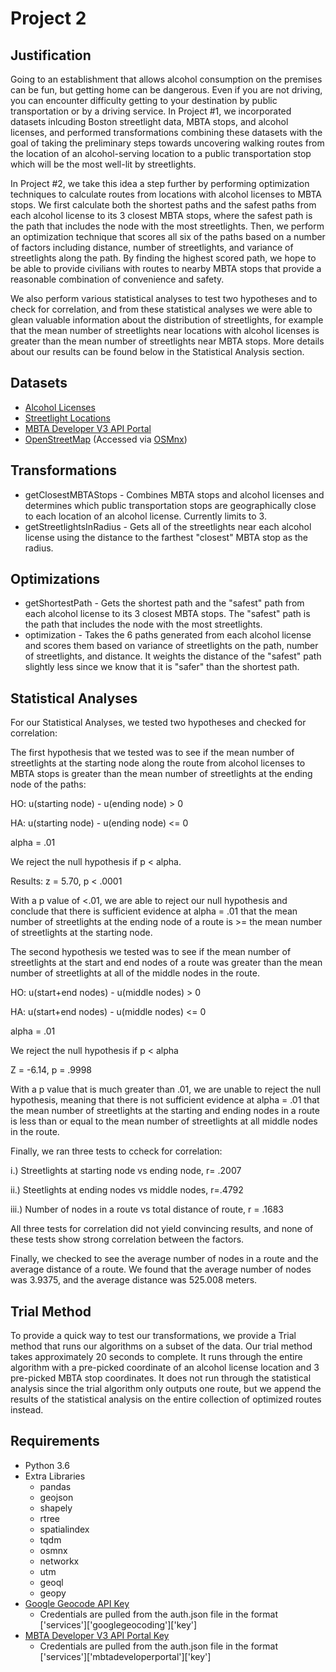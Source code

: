# Project 2
## Justification
Going to an establishment that allows alcohol consumption on the premises can be fun, but getting home can be dangerous. Even if you are not driving, you can encounter difficulty getting to your destination by public transportation or by a driving service. In Project #1, we incorporated datasets inlcuding Boston streetlight data, MBTA stops, and alcohol licenses, and performed transformations combining these datasets with the goal of taking the preliminary steps towards uncovering walking routes from the location of an alcohol-serving location to a public transportation stop which will be the most well-lit by streetlights.

In Project #2, we take this idea a step further by performing optimization techniques to calculate routes from locations with alcohol licenses to MBTA stops. We first calculate both the shortest paths and the safest paths from each alcohol license to its 3 closest MBTA stops, where the safest path is the path that includes the node with the most streetlights. Then, we perform an optimization technique that scores all six of the paths based on a number of factors including distance, number of streetlights, and variance of streetlights along the path. By finding the highest scored path, we hope to be able to provide civilians with routes to nearby MBTA stops that provide a reasonable combination of convenience and safety.

We also perform various statistical analyses to test two hypotheses and to check for correlation, and from these statistical analyses we were able to glean valuable information about the distribution of streetlights, for example that the mean number of streetlights near locations with alcohol licenses is greater than the mean number of streetlights near MBTA stops. More details about our results can be found below in the Statistical Analysis section.


## Datasets

* [Alcohol Licenses](https://data.boston.gov/dataset/all-section-12-alcohol-licenses)
* [Streetlight Locations](https://data.boston.gov/dataset/streetlight-locations)
* [MBTA Developer V3 API Portal](https://api-v3.mbta.com)
* [OpenStreetMap](https://www.openstreetmap.org) (Accessed via [OSMnx](https://github.com/gboeing/osmnx))

## Transformations

* getClosestMBTAStops - Combines MBTA stops and alcohol licenses and determines which public transportation stops are geographically close to each location of an alcohol license. Currently limits to 3.
* getStreetlightsInRadius - Gets all of the streetlights near each alcohol license using the distance to the farthest "closest" MBTA stop as the radius.

## Optimizations

* getShortestPath - Gets the shortest path and the "safest" path from each alcohol license  to its 3 closest MBTA stops. The "safest" path is the path that includes the node with the most streetlights.
* optimization - Takes the 6 paths generated from each alcohol license and scores them based on variance of streetlights on the path, number of streetlights, and distance. It weights the distance of the "safest" path slightly less since we know that it is "safer" than the shortest path.

## Statistical Analyses

For our Statistical Analyses, we tested two hypotheses and checked for correlation:

The first hypothesis that we tested was to see if the mean number of streetlights at the starting node along the route from alcohol licenses to MBTA stops is greater than the mean number of streetlights at the ending node of the paths:

HO: u(starting node) - u(ending node) > 0

HA: u(starting node) - u(ending node) <= 0

alpha = .01

We reject the null hypothesis if p < alpha.

Results: z = 5.70, p < .0001

With a p value of <.01, we are able to reject our null hypothesis and conclude that there is sufficient evidence at alpha = .01 that the mean number of streetlights at the ending node of a route is >= the mean number of streetlights at the starting node.


The second hypothesis we tested was to see if the mean number of streetlights at the start and end nodes of a route was greater than the mean number of streetlights at all of the middle nodes in the route. 

HO: u(start+end nodes) - u(middle nodes) > 0

HA: u(start+end nodes) - u(middle nodes) <= 0

alpha = .01

We reject the null hypothesis if p < alpha

Z = -6.14, p = .9998

With a p value that is much greater than .01, we are unable to reject the null hypothesis, meaning that there is not sufficient evidence at alpha = .01 that the mean number of streetlights at the starting and ending  nodes in a route is less than or equal to the mean number of streetlights at all middle nodes in the route.

Finally, we ran three tests to ccheck for correlation:

i.) Streetlights at starting node vs ending node, r= .2007

ii.) Steetlights at ending nodes vs middle nodes, r=.4792

iii.) Number of nodes in a route vs total distance of route, r = .1683

All three tests for correlation did not yield convincing results, and none of these tests show strong correlation between the factors.

Finally, we checked to see the average number of nodes in a route and the average distance of a route. 
We found that the average number of nodes was 3.9375, and the average distance was 525.008 meters.


## Trial Method

To provide a quick way to test our transformations, we provide a Trial method that runs our algorithms on a subset of the data. Our trial method takes approximately 20 seconds to complete. It runs through the entire algorithm with a pre-picked coordinate of an alcohol license location and 3 pre-picked MBTA stop coordinates. It does not run through the statistical analysis since the trial algorithm only outputs one route, but we append the results of the statistical analysis on the entire collection of optimized routes instead.

## Requirements

* Python 3.6
* Extra Libraries
    * pandas
    * geojson
    * shapely
    * rtree
    * spatialindex
    * tqdm
    * osmnx
    * networkx
    * utm
    * geoql
    * geopy
* [Google Geocode API Key](https://developers.google.com/maps/documentation/geocoding/get-api-key)
    * Credentials are pulled from the auth.json file in the format ['services']['googlegeocoding']['key']
* [MBTA Developer V3 API Portal Key](https://api-v3.mbta.com)
    * Credentials are pulled from the auth.json file in the format ['services']['mbtadeveloperportal']['key']
    
  
    
